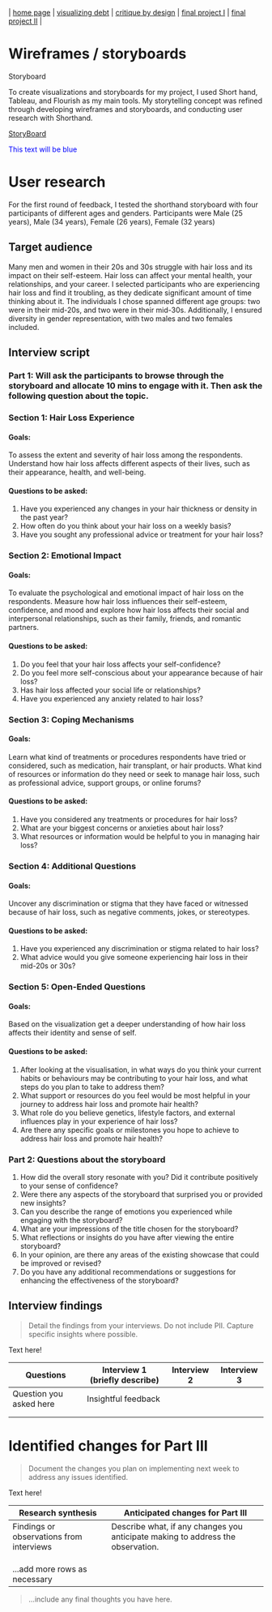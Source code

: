 | [home page](https://isha0807.github.io/Portfolio/) | [visualizing debt](visualizing-government-debt) | [critique by design](critique-by-design) | [final project I](final-project-part-one) | [final project II](final-project-part-two) |

# Wireframes / storyboards

Storyboard 

To create visualizations and storyboards for my project, I used Short hand, Tableau, and Flourish as my main tools. My storytelling concept was refined through developing wireframes and storyboards, and conducting user research with Shorthand.

<a href="https://carnegiemellon.shorthandstories.com/the-hair-loss-enigma/index.html" target="_blank">StoryBoard</a>

<span style="color:blue">This text will be blue</span>

# User research 
For the first round of feedback, I tested the shorthand storyboard with four participants of different ages and genders. Participants were Male (25 years), Male (34 years), Female (26 years), Female (32 years)

## Target audience

Many men and women in their 20s and 30s struggle with hair loss and its impact on their self-esteem. Hair loss can affect your mental health, your relationships, and your career. 
I selected participants who are experiencing hair loss and find it troubling, as they dedicate significant amount of time thinking about it. The individuals I chose spanned different age groups: two were in their mid-20s, and two were in their mid-30s. Additionally, I ensured diversity in gender representation, with two males and two females included.

## Interview script

### Part 1: Will ask the participants to browse through the storyboard and allocate 10 mins to engage with it. Then ask the following question about the topic. 
 
### Section 1: Hair Loss Experience

#### Goals: 
To assess the extent and severity of hair loss among the respondents. Understand how hair loss affects different aspects of their lives, such as their appearance, health, and well-being.

#### Questions to be asked:
1. Have you experienced any changes in your hair thickness or density in the past year?
2. How often do you think about your hair loss on a weekly basis?
3. Have you sought any professional advice or treatment for your hair loss?

### Section 2: Emotional Impact 

#### Goals: 
To evaluate the psychological and emotional impact of hair loss on the respondents. Measure how hair loss influences their self-esteem, confidence, and mood and explore how hair loss affects their social and interpersonal relationships, such as their family, friends, and romantic partners.

#### Questions to be asked:
1. Do you feel that your hair loss affects your self-confidence?
2. Do you feel more self-conscious about your appearance because of hair loss?
3. Has hair loss affected your social life or relationships?
4. Have you experienced any anxiety related to hair loss?

### Section 3: Coping Mechanisms

#### Goals: 
Learn what kind of treatments or procedures respondents have tried or considered, such as medication, hair transplant, or hair products. What kind of resources or information do they need or seek to manage hair loss, such as professional advice, support groups, or online forums?

#### Questions to be asked:
1. Have you considered any treatments or procedures for hair loss? 
2. What are your biggest concerns or anxieties about hair loss?
3. What resources or information would be helpful to you in managing hair loss?

### Section 4: Additional Questions

#### Goals: 
Uncover any discrimination or stigma that they have faced or witnessed because of hair loss, such as negative comments, jokes, or stereotypes.

#### Questions to be asked:
1. Have you experienced any discrimination or stigma related to hair loss?
2. What advice would you give someone experiencing hair loss in their mid-20s or 30s?

### Section 5: Open-Ended Questions

#### Goals: 
Based on the visualization get a deeper understanding of how hair loss affects their identity and sense of self.

#### Questions to be asked:
1. After looking at the visualisation, in what ways do you think your current habits or behaviours may be contributing to your hair loss, and what steps do you plan to take to address them?
2. What support or resources do you feel would be most helpful in your journey to address hair loss and promote hair health?
3. What role do you believe genetics, lifestyle factors, and external influences play in your experience of hair loss?
4. Are there any specific goals or milestones you hope to achieve to address hair loss and promote hair health?

### Part 2: Questions about the storyboard

1. How did the overall story resonate with you? Did it contribute positively to your sense of confidence?
2. Were there any aspects of the storyboard that surprised you or provided new insights?
3. Can you describe the range of emotions you experienced while engaging with the storyboard?
4. What are your impressions of the title chosen for the storyboard?
5. What reflections or insights do you have after viewing the entire storyboard?
6. In your opinion, are there any areas of the existing showcase that could be improved or revised?
7. Do you have any additional recommendations or suggestions for enhancing the effectiveness of the storyboard?

## Interview findings
> Detail the findings from your interviews.  Do not include PII.  Capture specific insights where possible.

Text here!

| Questions               | Interview 1 (briefly describe) | Interview 2 | Interview 3 |
|-------------------------|--------------------------------|-------------|-------------|
| Question you asked here | Insightful feedback            |             |             |
|                         |                                |             |             |
|                         |                                |             |             |


# Identified changes for Part III
> Document the changes you plan on implementing next week to address any issues identified.  

Text here!

| Research synthesis                       | Anticipated changes for Part III                                                |
|------------------------------------------|---------------------------------------------------------------------------------|
| Findings or observations from interviews | Describe what, if any changes you anticipate making to address the observation. |
|                                          |                                                                                 |
|                                          |                                                                                 |
|                                          |                                                                                 |
| ...add more rows as necessary            |                                                                                 |

> ...include any final thoughts you have here. 


